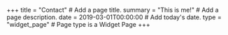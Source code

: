 +++
title = "Contact"  # Add a page title.
summary = "This is me!"  # Add a page description.
date = 2019-03-01T00:00:00  # Add today's date.
type = "widget_page"  # Page type is a Widget Page
+++

